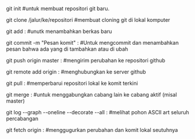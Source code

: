 git init  #untuk membuat repositori git baru.

git clone /jalur/ke/repositori  #membuat cloning git di lokal komputer

git add <namaberkas> : #unutk menambahkan berkas baru
  
git commit -m "Pesan komit"  : #Untuk mengcommit dan menambahkan pesan bahwa ada yang di tambahkan atau di ubah

git push origin master     : #mengirim perubahan ke repositori github

git remote add origin <server>  : #menghubungkan ke server github
  
git pull : #memperbarui repositori lokal ke komit terkini

git merge : #untuk menggabungkan cabang lain ke cabang aktif (misal master)

git log --graph --oneline --decorate --all : #melihat pohon ASCII art seluruh percabangan 

git fetch origin  : #menggugurkan perubahan dan komit lokal seutuhnya


